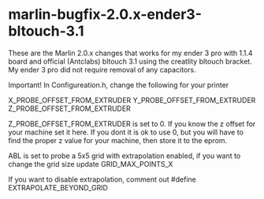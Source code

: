# marlin-bugfix-2.0.x-ender3-bltouch-3.1
These are the Marlin 2.0.x changes that works for my ender 3 pro with 1.1.4 board and official (Antclabs) bltouch 3.1 using the creatlity bltouch bracket. My ender 3 pro did not require removal of any capacitors.

Important!
In Configureation.h, change the following for your printer

X_PROBE_OFFSET_FROM_EXTRUDER
Y_PROBE_OFFSET_FROM_EXTRUDER
Z_PROBE_OFFSET_FROM_EXTRUDER

Z_PROBE_OFFSET_FROM_EXTRUDER is set to 0. If you know the z offset for your machine set it here.  If you dont it is ok to use 0, but you will have to find the proper z value for your machine, then store it to the eprom.

ABL is set to probe a 5x5 grid with extrapolation enabled, if you want to change the grid size update
GRID_MAX_POINTS_X

If you want to disable extrapolation, comment out
#define EXTRAPOLATE_BEYOND_GRID